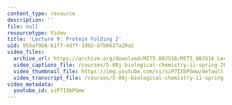```yaml
---
content_type: resource
description: ''
file: null
resourcetype: Video
title: 'Lecture 9: Protein Folding 2'
uid: 955af9b6-b1f7-4dff-1d82-b7b6627a20a2
video_files:
  archive_url: https://archive.org/download/MIT5.08JS16/MIT5_08JS16_Lecture_09_300k.mp4
  video_captions_file: /courses/5-08j-biological-chemistry-ii-spring-2016/713fbb0c99c2576a928cd5b6a73443fe_siP7IXbPGmw.vtt
  video_thumbnail_file: https://img.youtube.com/vi/siP7IXbPGmw/default.jpg
  video_transcript_file: /courses/5-08j-biological-chemistry-ii-spring-2016/192c2ce1a4d3c2af740033cb31449c46_siP7IXbPGmw.pdf
video_metadata:
  youtube_id: siP7IXbPGmw
---
```

